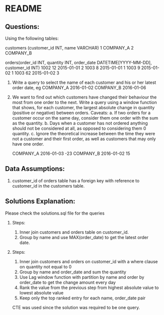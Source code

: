 # README

## Questions:
Using the following tables:

customers (customer_id INT, name VARCHAR)
1 COMPANY_A
2 COMPANY_B

orders(order_id INT, quantity INT, order_date
DATETIME[YYYY-MM-DD], customer_id INT)
1002 12 2015-01-01 2
1003 8 2015-01-01 1
1003 9 2015-01-02 1
1003 62 2015-01-02 3


1. Write a query to select the name of each customer and his or her latest order date, eg
	COMPANY_A 2016-01-02
	COMPANY_B 2016-01-06
2. We want to find out which customers have changed their behaviour the most from one
   order to the next. Write a query using a window function that shows, for each customer,
   the largest absolute change in quantity (positive or negative) between orders. Caveats:
	a. If two orders for a customer occur on the same day, consider them one order with
		the sum as the quantity.
	b. Days when a customer has not ordered anything should not be considered at all,
		as opposed to considering them 0 quantity.
	c. Ignore the theoretical increase between the time they were not a customer and
		their first order, as well as customers that may only have one order.
	
	COMPANY_A 2016-01-03 -23
	COMPANY_B 2016-01-02 15

## Data Assumptions:
1. customer_id of orders table has a foreign key with reference to customer_id in the customers table.

## Solutions Explanation:
Please check the solutions.sql file for the queries
1. Steps:
	1. Inner join customers and orders table on customer_id.
	2. Group by name and use MAX(order_date) to get the latest order date.

2. Steps:
	1. Inner join customers and orders on customer_id with a where clause on quantity not equal to 0
	2. Group by name and order_date and sum the quantity
	3. Use Lag window function with partition by name and order by order_date to get the change amount every day
	4. Rank the value from the previous step from highest absolute value to lowest absolute value
	5. Keep only the top ranked entry for each name, order_date pair

	CTE was used since the solution was required to be one query.
